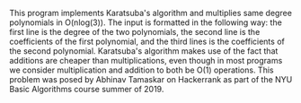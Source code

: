 This program implements Karatsuba's algorithm and multiplies same degree polynomials in O(nlog(3)). The input is formatted in the following way: the first line is the degree of the two polynomials, the second line is the coefficients of the first polynomial, and the third lines is the coefficients of the second polynomial. Karatsuba's algorithm makes use of the fact that additions are cheaper than multiplications, even though in most programs we consider multiplication and addition to both be O(1) operations. This problem was posed by Abhinav Tamaskar on Hackerrank as part of the NYU Basic Algorithms course summer of 2019.
